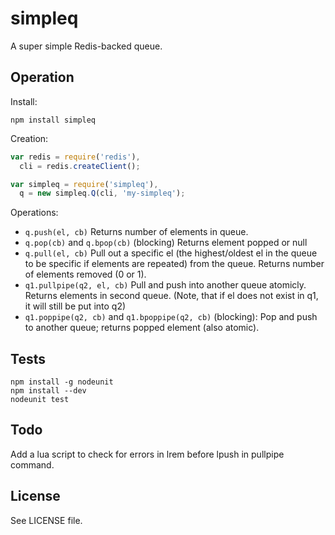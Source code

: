# simpleq

A super simple Redis-backed queue.

## Operation

Install:

```
npm install simpleq
```

Creation:

```javascript
var redis = require('redis'),
  cli = redis.createClient();

var simpleq = require('simpleq'),
  q = new simpleq.Q(cli, 'my-simpleq');
```

Operations:

- `q.push(el, cb)` Returns number of elements in queue.
- `q.pop(cb)` and `q.bpop(cb)` (blocking) Returns element popped or null
- `q.pull(el, cb)` Pull out a specific el (the highest/oldest el in the queue to be specific if elements are repeated) from the queue. Returns number of elements removed (0 or 1).
- `q1.pullpipe(q2, el, cb)` Pull and push into another queue atomicly. Returns elements in second queue. (Note, that if el does not exist in q1, it will still be put into q2)
- `q1.poppipe(q2, cb)` and `q1.bpoppipe(q2, cb)` (blocking): Pop and push to another queue; returns popped element (also atomic).

## Tests

```
npm install -g nodeunit
npm install --dev
nodeunit test
```

## Todo

Add a lua script to check for errors in lrem before lpush in pullpipe command.

## License

See LICENSE file.
